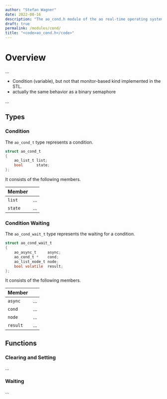 ```yaml
---
author: "Stefan Wagner"
date: 2022-08-16
description: "The ao_cond.h module of the ao real-time operating system."
draft: true
permalink: /modules/cond/
title: "<code>ao_cond.h</code>"
---
```


# Overview

...

- Condition (variable), but not that monitor-based kind implemented in the STL.
- actually the same behavior as a binary semaphore

...

## Types

### Condition

The `ao_cond_t` type represents a condition.

```c
struct ao_cond_t
{
    ao_list_t list;
    bool      state;
};
```

It consists of the following members.

| Member | |
|--------|-|
| `list` | ... |
| `state` | ... |

### Condition Waiting

The `ao_cond_wait_t` type represents the waiting for a condition.

```c
struct ao_cond_wait_t
{
    ao_async_t     async;
    ao_cond_t *    cond;
    ao_list_node_t node;
    bool volatile  result;
};
```

It consists of the following members.

| Member | |
|--------|-|
| `async` | ... |
| `cond` | ... |
| `node` | ... |
| `result` | ... |

## Functions

### Clearing and Setting

...

### Waiting

...

